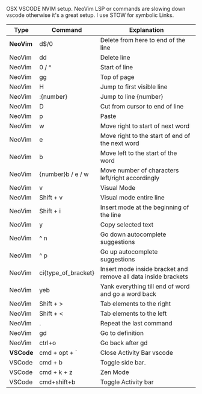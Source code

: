 OSX VSCODE NVIM setup.
NeoVim LSP or commands are slowing down vscode otherwise it's a great setup.
I use STOW for symbolic Links.

| Type    | Command         | Explanation                                                |
| ------- | --------------- | ---------------------------------------------------------- |
| **NeoVim** | d$/0           | Delete from here to end of the line                        |
| NeoVim | dd              | Delete line                                                |
| NeoVim | 0 / ^           | Start of line                                              |
| NeoVim | gg              | Top of page                                                |
| NeoVim | H               | Jump to first visible line                                 |
| NeoVim | :{number}       | Jump to line {number}                                      |
| NeoVim | D               | Cut from cursor to end of line                             |
| NeoVim | p               | Paste                                                      |
| NeoVim | w               | Move right to start of next word                           |
| NeoVim | e               | Move right to the start of end of the next word            |
| NeoVim | b               | Move left to the start of the word                         |
| NeoVim | {number}b / e / w | Move number of characters left/right accordingly         |
| NeoVim | v               | Visual Mode                                                |
| NeoVim | Shift + v       | Visual mode entire line                                    |
| NeoVim | Shift + i       | Insert mode at the beginning of the line                   |
| NeoVim | y               | Copy selected text                                         |
| NeoVim | ^ n             | Go down autocomplete suggestions                           |
| NeoVim | ^ p             | Go up autocomplete suggestions                             |
| NeoVim | ci{type_of_bracket} | Insert mode inside bracket and remove all data inside brackets |
| NeoVim | yeb             | Yank everything till end of word and go a word back        |
| NeoVim | Shift + >       | Tab elements to the right                                  |
| NeoVim | Shift + <       | Tab elements to the left                                   |
| NeoVim | .               | Repeat the last command                                    |
| NeoVim | gd              | Go to definition                                           |
| NeoVim | ctrl+o          | Go back after gd                                           |
| **VSCode** | cmd + opt + `  | Close Activity Bar vscode                                 |
| VSCode | cmd + b         | Toggle side bar.                                           |
| VSCode | cmd + k + z     | Zen Mode                                                   |
| VSCode | cmd+shift+b     | Toggle Activity bar                                        |

